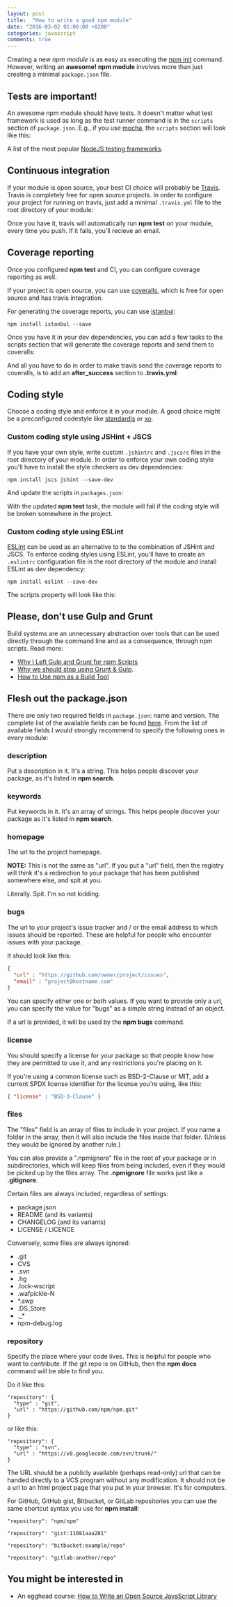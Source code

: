 ```yaml
---
layout: post
title:  "How to write a good npm module"
date: "2016-03-02 01:00:00 +0200"
categories: javascript
comments: true
---
```


Creating a new _npm module_ is as easy as executing the [npm init](https://docs.npmjs.com/cli/init) command.
However, writing an **awesome! npm module** involves more than just creating a minimal `package.json` file.


## Tests are important!

An awesome npm module should have tests. It doesn't matter what test framework is used as long as the test runner command is in the `scripts` section of `package.json`. E.g., if you use [mocha](https://mochajs.org/), the `scripts` section will look like this:

<script src="https://gist.github.com/zkochan/dbd6c8542818000cb9cc2a1a70aaee97.js?file=test-script.json"></script>

A list of the most popular [NodeJS testing frameworks](https://github.com/vndmtrx/awesome-nodejs#testing).


## Continuous integration

If your module is open source, your best CI choice will probably be [Travis](https://travis-ci.org/). Travis is completely free for open source projects. In order to configure your project for running on travis, just add a minimal `.travis.yml` file to the root directory of your module:

<script src="https://gist.github.com/zkochan/dbd6c8542818000cb9cc2a1a70aaee97.js?file=.travis.yml"></script>

Once you have it, travis will automatically run **npm test** on your module, every time you push. If it fails, you'll recieve an email.


## Coverage reporting

Once you configured **npm test** and CI, you can configure coverage reporting as well.

If your project is open source, you can use [coveralls](https://coveralls.io/), which is free for open source and has travis integration.

For generating the coverage reports, you can use [istanbul](https://github.com/gotwarlost/istanbul):

```
npm install istanbul --save
```

Once you have it
in your dev dependencies, you can add a few tasks to the scripts section that will generate the coverage reports and send them to coveralls:

<script src="https://gist.github.com/zkochan/dbd6c8542818000cb9cc2a1a70aaee97.js?file=coverage-scripts.json"></script>

And all you have to do in order to make travis send the coverage reports to coveralls, is to add an **after_success** section to **.travis.yml**:

<script src="https://gist.github.com/zkochan/dbd6c8542818000cb9cc2a1a70aaee97.js?file=travis-after-script.yml"></script>


## Coding style

Choose a coding style and enforce it in your module. A good choice might be a preconfigured codestyle like [standardjs](http://standardjs.com/) or [xo](https://github.com/sindresorhus/xo).


### Custom coding style using JSHint + JSCS

If you have your own style, write custom `.jshintrc` and `.jscsrc` files in the root directory of your module. In order to enforce your own coding style you'll have to install the style checkers as dev dependencies:

```
npm install jscs jshint --save-dev
```

And update the scripts in `packages.json`:

<script src="https://gist.github.com/zkochan/dbd6c8542818000cb9cc2a1a70aaee97.js?file=lint-scripts.json"></script>

With the updated **npm test** task, the module will fail if the coding style will be broken somewhere in the project.


### Custom coding style using ESLint

[ESLint](http://eslint.org/) can be used as an alternative to to the combination of JSHint and JSCS. To enforce coding styles using ESLint, you'll have to create an `.eslintrc` configuration file in the root directory of the module and install ESLint as dev dependency:

```
npm install eslint --save-dev
```

The scripts property will look like this:

<script src="https://gist.github.com/zkochan/dbd6c8542818000cb9cc2a1a70aaee97.js?file=eslint-scripts.json"></script>


## Please, don't use Gulp and Grunt

Build systems are an unnecessary abstraction over tools that can be used directly through the command line and as a consequence, through npm scripts. Read more:

* [Why I Left Gulp and Grunt for npm Scripts](https://medium.freecodecamp.com/why-i-left-gulp-and-grunt-for-npm-scripts-3d6853dd22b8)
* [Why we should stop using Grunt & Gulp](http://blog.keithcirkel.co.uk/why-we-should-stop-using-grunt/).
* [How to Use npm as a Build Tool](http://blog.keithcirkel.co.uk/how-to-use-npm-as-a-build-tool/)


## Flesh out the package.json

There are only two required fields in `package.json`: name and version. The complete list of the available fields can be found [here](https://docs.npmjs.com/files/package.json). From the list of available fields I would strongly recommend to specify the following ones in every module:


### description

Put a description in it. It's a string. This helps people discover your package, as it's listed in **npm search**.


### keywords

Put keywords in it. It's an array of strings. This helps people discover your package as it's listed in **npm search**.


### homepage

The url to the project homepage.

**NOTE:** This is not the same as "url". If you put a "url" field, then the registry will think it's a redirection to your package that has been published somewhere else, and spit at you.

Literally. Spit. I'm so not kidding.


### bugs

The url to your project's issue tracker and / or the email address to which issues should be reported. These are helpful for people who encounter issues with your package.

It should look like this:

```json
{
  "url" : "https://github.com/owner/project/issues",
  "email" : "project@hostname.com"
}
```

You can specify either one or both values. If you want to provide only a url, you can specify the value for "bugs" as a simple string instead of an object.

If a url is provided, it will be used by the **npm bugs** command.


### license

You should specify a license for your package so that people know how they are permitted to use it, and any restrictions you're placing on it.

If you're using a common license such as BSD-2-Clause or MIT, add a current SPDX license identifier for the license you're using, like this:

```json
{ "license" : "BSD-3-Clause" }
```


### files

The "files" field is an array of files to include in your project. If you name a folder in the array, then it will also include the files inside that folder. (Unless they would be ignored by another rule.)

You can also provide a ".npmignore" file in the root of your package or in subdirectories, which will keep files from being included, even if they would be picked up by the files array. The **.npmignore** file works just like a **.gitignore**.

Certain files are always included, regardless of settings:

* package.json
* README (and its variants)
* CHANGELOG (and its variants)
* LICENSE / LICENCE

Conversely, some files are always ignored:

* .git
* CVS
* .svn
* .hg
* .lock-wscript
* .wafpickle-N
* \*.swp
* .DS_Store
* .\_\*
* npm-debug.log


### repository

Specify the place where your code lives. This is helpful for people who want to contribute. If the git repo is on GitHub, then the **npm docs** command will be able to find you.

Do it like this:

```
"repository": {
  "type" : "git",
  "url" : "https://github.com/npm/npm.git"
}
```

or like this:

```
"repository": {
  "type" : "svn",
  "url" : "https://v8.googlecode.com/svn/trunk/"
}
```

The URL should be a publicly available (perhaps read-only) url that can be handed directly to a VCS program without any modification. It should not be a url to an html project page that you put in your browser. It's for computers.

For GitHub, GitHub gist, Bitbucket, or GitLab repositories you can use the same shortcut syntax you use for **npm install**:

```
"repository": "npm/npm"

"repository": "gist:11081aaa281"

"repository": "bitbucket:example/repo"

"repository": "gitlab:another/repo"
```

## You might be interested in

* An egghead course: [How to Write an Open Source JavaScript Library](https://egghead.io/series/how-to-write-an-open-source-javascript-library)
